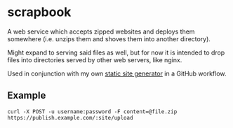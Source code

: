 # scrapbook
A web service which accepts zipped websites and deploys them somewhere (i.e.
unzips them and shoves them into another directory).

Might expand to serving said files as well, but for now it is intended to
drop files into directories served by other web servers, like nginx.

Used in conjunction with my own [static site generator](https://github.com/LMBishop/panulat)
in a GitHub workflow.

## Example

```
curl -X POST -u username:password -F content=@file.zip https://publish.example.com/:site/upload
```
